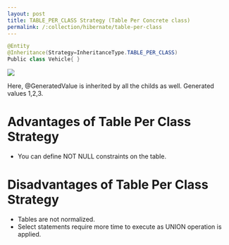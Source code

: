 ```yaml
---
layout: post
title: TABLE_PER_CLASS Strategy (Table Per Concrete class)
permalink: /:collection/hibernate/table-per-class
---
```


```java
@Entity
@Inheritance(Strategy=InheritanceType.TABLE_PER_CLASS)
Public class Vehicle{ }
```

![]({{site.cdn}}/hibernate/inheritance-table-per-class.png)

Here, @GeneratedValue is inherited by all the childs as well. Generated values 1,2,3.

# Advantages of Table Per Class Strategy
-	You can define NOT NULL constraints on the table.

# Disadvantages of Table Per Class Strategy
-	Tables are not normalized.
-	Select statements require more time to execute as UNION operation is applied.
